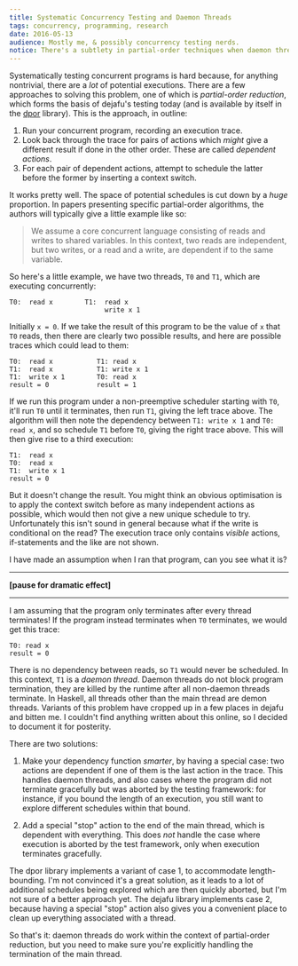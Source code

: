 ```yaml
---
title: Systematic Concurrency Testing and Daemon Threads
tags: concurrency, programming, research
date: 2016-05-13
audience: Mostly me, & possibly concurrency testing nerds.
notice: There's a subtlety in partial-order techniques when daemon threads are involved which has caught me out a couple of times.
---
```


Systematically testing concurrent programs is hard because, for
anything nontrivial, there are a *lot* of potential executions. There
are a few approaches to solving this problem, one of which is
*partial-order reduction*, which forms the basis of dejafu's testing
today (and is available by itself in the [dpor][] library). This is
the approach, in outline:

1. Run your concurrent program, recording an execution trace.
2. Look back through the trace for pairs of actions which *might* give
   a different result if done in the other order. These are called
   *dependent actions*.
3. For each pair of dependent actions, attempt to schedule the latter
   before the former by inserting a context switch.

It works pretty well. The space of potential schedules is cut down by
a *huge* proportion. In papers presenting specific partial-order
algorithms, the authors will typically give a little example like so:

> We assume a core concurrent language consisting of reads and writes
> to shared variables. In this context, two reads are independent, but
> two writes, or a read and a write, are dependent if to the same
> variable.

So here's a little example, we have two threads, `T0` and `T1`, which
are executing concurrently:

~~~
T0:  read x        T1:  read x
                        write x 1
~~~

Initially `x = 0`. If we take the result of this program to be the
value of `x` that `T0` reads, then there are clearly two possible
results, and here are possible traces which could lead to them:

~~~
T0:  read x           T1: read x
T1:  read x           T1: write x 1
T1:  write x 1        T0: read x
result = 0            result = 1
~~~

If we run this program under a non-preemptive scheduler starting with
`T0`, it'll run `T0` until it terminates, then run `T1`, giving the
left trace above. The algorithm will then note the dependency between
`T1: write x 1` and `T0: read x`, and so schedule `T1` before `T0`,
giving the right trace above. This will then give rise to a third
execution:

~~~
T1:  read x
T0:  read x
T1:  write x 1
result = 0
~~~

But it doesn't change the result. You might think an obvious
optimisation is to apply the context switch before as many independent
actions as possible, which would then not give a new unique schedule
to try. Unfortunately this isn't sound in general because what if the
write is conditional on the read? The execution trace only contains
*visible* actions, if-statements and the like are not shown.

I have made an assumption when I ran that program, can you see what it
is?

- - -

**[pause for dramatic effect]**

- - -

I am assuming that the program only terminates after every thread
terminates! If the program instead terminates when `T0` terminates, we
would get this trace:

~~~
T0: read x
result = 0
~~~

There is no dependency between reads, so `T1` would never be
scheduled. In this context, `T1` is a *daemon thread*. Daemon threads
do not block program termination, they are killed by the runtime after
all non-daemon threads terminate. In Haskell, all threads other than
the main thread are demon threads. Variants of this problem have
cropped up in a few places in dejafu and bitten me. I couldn't find
anything written about this online, so I decided to document it for
posterity.

There are two solutions:

1. Make your dependency function *smarter*, by having a special case:
   two actions are dependent if one of them is the last action in the
   trace. This handles daemon threads, and also cases where the
   program did not terminate gracefully but was aborted by the testing
   framework: for instance, if you bound the length of an execution,
   you still want to explore different schedules within that bound.

2. Add a special "stop" action to the end of the main thread, which is
   dependent with everything. This does *not* handle the case where
   execution is aborted by the test framework, only when execution
   terminates gracefully.

The dpor library implements a variant of case 1, to accommodate
length-bounding. I'm not convinced it's a great solution, as it leads
to a lot of additional schedules being explored which are then quickly
aborted, but I'm not sure of a better approach yet. The dejafu library
implements case 2, because having a special "stop" action also gives
you a convenient place to clean up everything associated with a
thread.

So that's it: daemon threads do work within the context of
partial-order reduction, but you need to make sure you're explicitly
handling the termination of the main thread.

[dpor]: http://hackage.haskell.org/package/dpor
